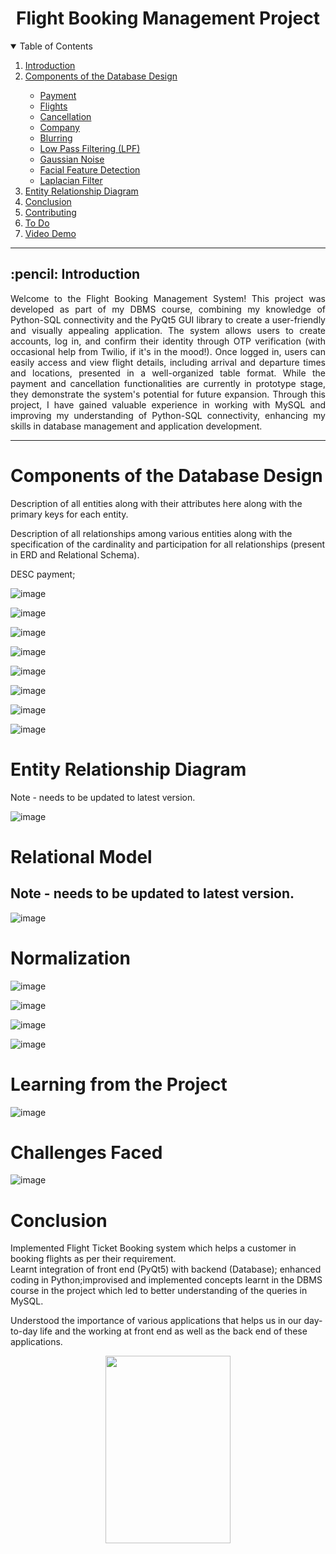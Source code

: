 <h1 align="center"> Flight Booking Management Project </h1>

<details open="open">
  <summary>Table of Contents</summary>
  <ol>
    <li><a href="#Introduction"> Introduction </a></li>
    <li><a href="#Components of the Database Design">  Components of the Database Design </a></li>
    <ul>
      <li><a href="#Payment">  Payment </a></li>
      <li><a href="#Flights">  Flights </a></li>
      <li><a href="#Cancellation">  Cancellation </a></li>
      <li><a href="#Company">  Company </a></li>
      <li><a href="#Blurring">  Blurring </a></li>
      <li><a href="#Low Pass Filtering (LPF)">  Low Pass Filtering (LPF) </a></li>
      <li><a href="#Gaussian Noise">  Gaussian Noise </a></li>
      <li><a href="#Facial Feature Detection">  Facial Feature Detection </a></li>
      <li><a href="#Laplacian Edge Detection">  Laplacian Filter </a></li>
    </ul>
    <li><a href="#Entity Relationship Diagram">  Entity Relationship Diagram </a></li>
    <li><a href="#Relational Model"> Conclusion </a></li>
    <li><a href="#Contributing">  Contributing </a></li>
    <li><a href="#ToDo">  To Do </a></li>
    <li><a href="#Video Demo">  Video Demo </a></li>

  </ol>
</details>
<hr>
<!--![-----------------------------------------------------](https://raw.githubusercontent.com/andreasbm/readme/master/assets/lines/rainbow.png) -->






<!-- Introduction -->
<h2 id="Introduction"> :pencil: Introduction </h2>

<p align="justify">
Welcome to the Flight Booking Management System! This project was developed as part of my DBMS course, combining my knowledge of Python-SQL connectivity and the PyQt5 GUI library to create a user-friendly and visually appealing application. The system allows users to create accounts, log in, and confirm their identity through OTP verification (with occasional help from Twilio, if it's in the mood!). Once logged in, users can easily access and view flight details, including arrival and departure times and locations, presented in a well-organized table format. While the payment and cancellation functionalities are currently in prototype stage, they demonstrate the system's potential for future expansion. Through this project, I have gained valuable experience in working with MySQL and improving my understanding of Python-SQL connectivity, enhancing my skills in database management and application development.

</p>
<hr>





# Components of the Database Design

Description of all entities along with their attributes here along with the primary keys for each entity. 

Description of all relationships among various entities along with the specification of the cardinality and participation for all relationships (present in ERD and Relational Schema). 

DESC payment;

![image](https://user-images.githubusercontent.com/57552973/209421134-a697cee7-2f66-4ac9-92c5-75f3e1fed289.png)




![image](https://user-images.githubusercontent.com/57552973/209421140-bb437b5b-6136-460c-bbf6-4ef833094841.png)



![image](https://user-images.githubusercontent.com/57552973/209421148-75a19dd3-cfae-4fa1-bf6b-8c295cd70a6a.png)




![image](https://user-images.githubusercontent.com/57552973/209421152-574e15f2-e9b9-48b3-91cf-d5fb55266c53.png)




![image](https://user-images.githubusercontent.com/57552973/209421163-234b315e-cc24-467f-9450-f2bc52209379.png)



![image](https://user-images.githubusercontent.com/57552973/209421165-63d749a6-f40f-42c8-961e-9de3c3ca9d7a.png)




![image](https://user-images.githubusercontent.com/57552973/209421167-0872f91a-1ec8-482a-b2a6-337b593701f8.png)




![image](https://user-images.githubusercontent.com/57552973/209421173-f2453cc5-9d0f-40b2-95d5-e4ceb4917ea0.png)





# Entity Relationship Diagram 
Note - needs to be updated to latest version.

![image](https://user-images.githubusercontent.com/57552973/209421185-3885ed37-5ee9-4246-a15e-8cc76f49ea4a.png)



# Relational Model 
## Note - needs to be updated to latest version.


![image](https://user-images.githubusercontent.com/57552973/209421204-84efe978-1ab4-4766-8661-87ffc3528041.png)



# Normalization 

![image](https://user-images.githubusercontent.com/57552973/209421213-d47ee8d4-8094-4fc8-9300-b264b950985e.png)




![image](https://user-images.githubusercontent.com/57552973/209421217-e957867f-4622-46b5-bcb0-41bd364d6c2c.png)




![image](https://user-images.githubusercontent.com/57552973/209421219-0881e7c7-fb31-437e-b4de-4ec2cf854a93.png)



![image](https://user-images.githubusercontent.com/57552973/209421222-7b23b106-50a1-41b8-8d34-b148b2033482.png)


# Learning from the Project 

![image](https://user-images.githubusercontent.com/57552973/209421286-ef8ab483-e3e0-455c-9029-e19910eca44b.png)


# Challenges Faced


![image](https://user-images.githubusercontent.com/57552973/209421294-443493fe-5c0a-483d-9674-ab614c1b3b54.png)



# Conclusion
Implemented Flight Ticket Booking system which helps a customer in booking flights as per their 	requirement.  
Learnt integration of front end (PyQt5) with backend (Database); enhanced coding in Python;improvised and implemented concepts learnt in the DBMS course in the project which led to better understanding of the queries in MySQL. 

Understood the importance of various applications that helps us in our day-to-day life and the 		working at front end as well as the back end of these applications. 




<p align="center"> 
 
 <img src="https://media.tenor.com/hB9OTbewrikAAAAi/work-work-in-progress.gif" width="200" height="300" /> 
 
</p>
